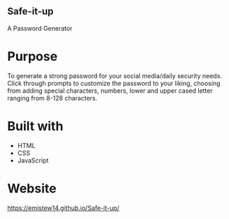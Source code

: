 ## Safe-it-up
A Password Generator

# Purpose

To generate a strong password for your social media/daily security needs. Click through prompts to customize the password to your liking, choosing from adding special characters, numbers, lower and upper cased letter ranging from 8-128 characters.

# Built with
* HTML
* CSS
* JavaScript

# Website
https://emistew14.github.io/Safe-it-up/


